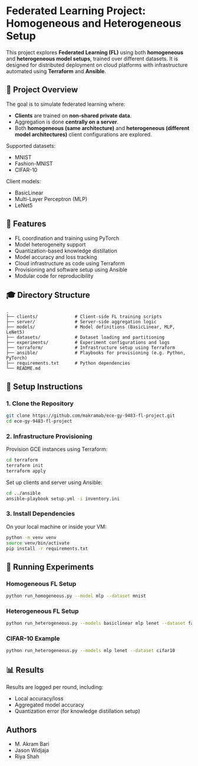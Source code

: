 # Federated Learning Project: Homogeneous and Heterogeneous Setup

This project explores **Federated Learning (FL)** using both **homogeneous** and **heterogeneous model setups**, trained over different datasets. It is designed for distributed deployment on cloud platforms with infrastructure automated using **Terraform** and **Ansible**.

## 🚀 Project Overview

The goal is to simulate federated learning where:

- **Clients** are trained on **non-shared private data**.
- Aggregation is done **centrally on a server**.
- Both **homogeneous (same architecture)** and **heterogeneous (different model architectures)** client configurations are explored.

Supported datasets:
- MNIST
- Fashion-MNIST
- CIFAR-10

Client models:
- BasicLinear
- Multi-Layer Perceptron (MLP)
- LeNet5

## 🧠 Features

- FL coordination and training using PyTorch
- Model heterogeneity support
- Quantization-based knowledge distillation
- Model accuracy and loss tracking
- Cloud infrastructure as code using Terraform
- Provisioning and software setup using Ansible
- Modular code for reproducibility

## 🎓 Directory Structure

```
.
├── clients/              # Client-side FL training scripts
├── server/               # Server-side aggregation logic
├── models/               # Model definitions (BasicLinear, MLP, LeNet5)
├── datasets/             # Dataset loading and partitioning
├── experiments/          # Experiment configurations and logs
├── terraform/            # Infrastructure setup using Terraform
├── ansible/              # Playbooks for provisioning (e.g. Python, PyTorch)
├── requirements.txt      # Python dependencies
└── README.md
```

## 📆 Setup Instructions

### 1. Clone the Repository
```bash
git clone https://github.com/makramab/ece-gy-9483-fl-project.git
cd ece-gy-9483-fl-project
```

### 2. Infrastructure Provisioning
Provision GCE instances using Terraform:
```bash
cd terraform
terraform init
terraform apply
```

Set up clients and server using Ansible:
```bash
cd ../ansible
ansible-playbook setup.yml -i inventory.ini
```

### 3. Install Dependencies
On your local machine or inside your VM:
```bash
python -m venv venv
source venv/bin/activate
pip install -r requirements.txt
```

## 🎨 Running Experiments

### Homogeneous FL Setup
```bash
python run_homogeneous.py --model mlp --dataset mnist
```

### Heterogeneous FL Setup
```bash
python run_heterogeneous.py --models basiclinear mlp lenet --dataset fashionmnist
```

### CIFAR-10 Example
```bash
python run_heterogeneous.py --models mlp lenet --dataset cifar10
```

## 📊 Results
Results are logged per round, including:
- Local accuracy/loss
- Aggregated model accuracy
- Quantization error (for knowledge distillation setup)

## Authors
- M. Akram Bari
- Jason Widjaja
- Riya Shah


